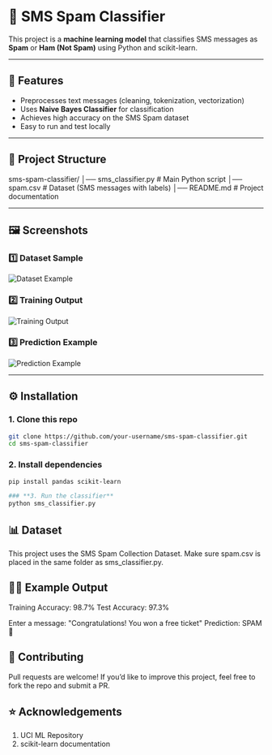 # 📩 SMS Spam Classifier  

This project is a **machine learning model** that classifies SMS messages as **Spam** or **Ham (Not Spam)** using Python and scikit-learn.  

---

## 🚀 Features  
- Preprocesses text messages (cleaning, tokenization, vectorization)  
- Uses **Naive Bayes Classifier** for classification  
- Achieves high accuracy on the SMS Spam dataset  
- Easy to run and test locally  

---

## 📂 Project Structure  
sms-spam-classifier/
│── sms_classifier.py # Main Python script
│── spam.csv # Dataset (SMS messages with labels)
│── README.md # Project documentation

---

## 🖼️ Screenshots  

### 1️⃣ Dataset Sample  
![Dataset Example](images/excel_file.jpg)  

### 2️⃣ Training Output  
![Training Output](images/Figure1.png)  

### 3️⃣ Prediction Example  
![Prediction Example](images/figure_2.jpg)  

---

## ⚙️ Installation  

### 1. Clone this repo
```bash
git clone https://github.com/your-username/sms-spam-classifier.git
cd sms-spam-classifier
```

### **2. Install dependencies**
```bash
pip install pandas scikit-learn
```
```bash
### **3. Run the classifier**
python sms_classifier.py
```


## **📊 Dataset**
This project uses the SMS Spam Collection Dataset.
Make sure spam.csv is placed in the same folder as sms_classifier.py.

## **🧑‍💻 Example Output**
Training Accuracy: 98.7%
Test Accuracy: 97.3%

Enter a message: "Congratulations! You won a free ticket"
Prediction: SPAM 🚨

## **🤝 Contributing**
Pull requests are welcome! If you’d like to improve this project, feel free to fork the repo and submit a PR.

## **⭐ Acknowledgements**

1. UCI ML Repository
2. scikit-learn documentation



